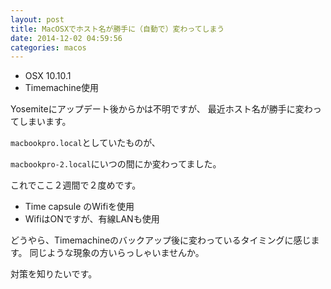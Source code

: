 ```yaml
---
layout: post
title: MacOSXでホスト名が勝手に（自動で）変わってしまう
date: 2014-12-02 04:59:56
categories: macos
---
```

<!-- {% raw %} -->
<ul>
<li>OSX 10.10.1</li>
<li>Timemachine使用</li>
</ul>

<p>Yosemiteにアップデート後からかは不明ですが、
最近ホスト名が勝手に変わってしまいます。</p>

<p><code>macbookpro.local</code>としていたものが、</p>

<p><code>macbookpro-2.local</code>にいつの間にか変わってました。</p>

<p>これでここ２週間で２度めです。</p>

<ul>
<li>Time capsule のWifiを使用</li>
<li>WifiはONですが、有線LANも使用</li>
</ul>

<p>どうやら、Timemachineのバックアップ後に変わっているタイミングに感じます。
同じような現象の方いらっしゃいませんか。</p>

<p>対策を知りたいです。</p>
<!-- {% endraw %} -->

